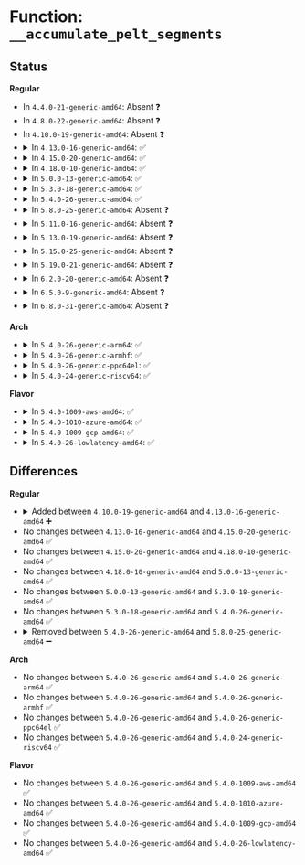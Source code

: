# Function: <code>__accumulate_pelt_segments</code>

## Status
<b>Regular</b>
<ul>
<li>
In <code>4.4.0-21-generic-amd64</code>: Absent ❓
</li>
<li>
In <code>4.8.0-22-generic-amd64</code>: Absent ❓
</li>
<li>
In <code>4.10.0-19-generic-amd64</code>: Absent ❓
</li>
<li>
<details>
<summary>In <code>4.13.0-16-generic-amd64</code>: ✅</summary>

```c
u32 __accumulate_pelt_segments(u64 periods, u32 d1, u32 d3)
```

```json
{
  "name": "__accumulate_pelt_segments",
  "collision_type": "Unique Static",
  "inline_type": "No",
  "funcs": [
    {
      "addr": 18446744071579589552,
      "name": "__accumulate_pelt_segments",
      "external": false,
      "loc": "kernel/sched/fair.c:2824",
      "file": "kernel/sched/fair.c",
      "inline": "seen, unknown",
      "caller_inline": [],
      "caller_func": [
        "kernel/sched/fair.c:sched_group_set_shares",
        "kernel/sched/fair.c:task_tick_fair",
        "kernel/sched/fair.c:update_blocked_averages",
        "kernel/sched/fair.c:dequeue_task_fair",
        "kernel/sched/fair.c:enqueue_task_fair"
      ]
    }
  ],
  "symbols": [
    {
      "addr": 18446744071579589552,
      "name": "__accumulate_pelt_segments",
      "section": ".text",
      "bind": "STB_LOCAL",
      "size": 152
    }
  ]
}
```
</details>
</li>
<li>
<details>
<summary>In <code>4.15.0-20-generic-amd64</code>: ✅</summary>

```c
u32 __accumulate_pelt_segments(u64 periods, u32 d1, u32 d3)
```

```json
{
  "name": "__accumulate_pelt_segments",
  "collision_type": "Unique Static",
  "inline_type": "No",
  "funcs": [
    {
      "addr": 18446744071579618960,
      "name": "__accumulate_pelt_segments",
      "external": false,
      "loc": "kernel/sched/fair.c:3071",
      "file": "kernel/sched/fair.c",
      "inline": "seen, unknown",
      "caller_inline": [],
      "caller_func": [
        "kernel/sched/fair.c:sched_group_set_shares",
        "kernel/sched/fair.c:update_blocked_averages",
        "kernel/sched/fair.c:dequeue_task_fair",
        "kernel/sched/fair.c:enqueue_task_fair"
      ]
    }
  ],
  "symbols": [
    {
      "addr": 18446744071579618960,
      "name": "__accumulate_pelt_segments",
      "section": ".text",
      "bind": "STB_LOCAL",
      "size": 152
    }
  ]
}
```
</details>
</li>
<li>
<details>
<summary>In <code>4.18.0-10-generic-amd64</code>: ✅</summary>

```c
u32 __accumulate_pelt_segments(u64 periods, u32 d1, u32 d3)
```

```json
{
  "name": "__accumulate_pelt_segments",
  "collision_type": "Unique Static",
  "inline_type": "No",
  "funcs": [
    {
      "addr": 18446744071579650448,
      "name": "__accumulate_pelt_segments",
      "external": false,
      "loc": "kernel/sched/fair.c:3097",
      "file": "kernel/sched/fair.c",
      "inline": "seen, unknown",
      "caller_inline": [],
      "caller_func": []
    }
  ],
  "symbols": [
    {
      "addr": 18446744071579650448,
      "name": "__accumulate_pelt_segments",
      "section": ".text",
      "bind": "STB_LOCAL",
      "size": 139
    }
  ]
}
```
</details>
</li>
<li>
<details>
<summary>In <code>5.0.0-13-generic-amd64</code>: ✅</summary>

```c
u32 __accumulate_pelt_segments(u64 periods, u32 d1, u32 d3)
```

```json
{
  "name": "__accumulate_pelt_segments",
  "collision_type": "Unique Static",
  "inline_type": "No",
  "funcs": [
    {
      "addr": 18446744071579791056,
      "name": "__accumulate_pelt_segments",
      "external": false,
      "loc": "kernel/sched/pelt.c:62",
      "file": "kernel/sched/pelt.c",
      "inline": "seen, unknown",
      "caller_inline": [],
      "caller_func": [
        "kernel/sched/pelt.c:update_dl_rq_load_avg",
        "kernel/sched/pelt.c:update_rt_rq_load_avg",
        "kernel/sched/pelt.c:__update_load_avg_cfs_rq",
        "kernel/sched/pelt.c:__update_load_avg_se"
      ]
    }
  ],
  "symbols": [
    {
      "addr": 18446744071579791056,
      "name": "__accumulate_pelt_segments",
      "section": ".text",
      "bind": "STB_LOCAL",
      "size": 139
    }
  ]
}
```
</details>
</li>
<li>
<details>
<summary>In <code>5.3.0-18-generic-amd64</code>: ✅</summary>

```c
u32 __accumulate_pelt_segments(u64 periods, u32 d1, u32 d3)
```

```json
{
  "name": "__accumulate_pelt_segments",
  "collision_type": "Unique Static",
  "inline_type": "No",
  "funcs": [
    {
      "addr": 18446744071579818848,
      "name": "__accumulate_pelt_segments",
      "external": false,
      "loc": "kernel/sched/pelt.c:63",
      "file": "kernel/sched/pelt.c",
      "inline": "seen, unknown",
      "caller_inline": [],
      "caller_func": [
        "kernel/sched/pelt.c:update_dl_rq_load_avg",
        "kernel/sched/pelt.c:update_rt_rq_load_avg",
        "kernel/sched/pelt.c:__update_load_avg_cfs_rq",
        "kernel/sched/pelt.c:__update_load_avg_se",
        "kernel/sched/pelt.c:__update_load_avg_blocked_se"
      ]
    }
  ],
  "symbols": [
    {
      "addr": 18446744071579818848,
      "name": "__accumulate_pelt_segments",
      "section": ".text",
      "bind": "STB_LOCAL",
      "size": 144
    }
  ]
}
```
</details>
</li>
<li>
<details>
<summary>In <code>5.4.0-26-generic-amd64</code>: ✅</summary>

```c
u32 __accumulate_pelt_segments(u64 periods, u32 d1, u32 d3)
```

```json
{
  "name": "__accumulate_pelt_segments",
  "collision_type": "Unique Static",
  "inline_type": "No",
  "funcs": [
    {
      "addr": 18446744071579866944,
      "name": "__accumulate_pelt_segments",
      "external": false,
      "loc": "kernel/sched/pelt.c:63",
      "file": "kernel/sched/pelt.c",
      "inline": "seen, unknown",
      "caller_inline": [],
      "caller_func": [
        "kernel/sched/pelt.c:update_dl_rq_load_avg",
        "kernel/sched/pelt.c:update_rt_rq_load_avg",
        "kernel/sched/pelt.c:__update_load_avg_cfs_rq",
        "kernel/sched/pelt.c:__update_load_avg_se",
        "kernel/sched/pelt.c:__update_load_avg_blocked_se"
      ]
    }
  ],
  "symbols": [
    {
      "addr": 18446744071579866944,
      "name": "__accumulate_pelt_segments",
      "section": ".text",
      "bind": "STB_LOCAL",
      "size": 144
    }
  ]
}
```
</details>
</li>
<li>
<details>
<summary>In <code>5.8.0-25-generic-amd64</code>: Absent ❓</summary>

```json
{
  "name": "__accumulate_pelt_segments",
  "collision_type": "Unique Static",
  "inline_type": "Full",
  "funcs": [
    {
      "addr": 18446744071579912172,
      "name": "__accumulate_pelt_segments",
      "external": false,
      "loc": "kernel/sched/pelt.c:63",
      "file": "kernel/sched/pelt.c",
      "inline": "not declared, inlined",
      "caller_inline": [
        "kernel/sched/pelt.c:update_dl_rq_load_avg",
        "kernel/sched/pelt.c:update_rt_rq_load_avg",
        "kernel/sched/pelt.c:__update_load_avg_cfs_rq",
        "kernel/sched/pelt.c:__update_load_avg_se"
      ],
      "caller_func": []
    }
  ],
  "symbols": []
}
```
</details>
</li>
<li>
<details>
<summary>In <code>5.11.0-16-generic-amd64</code>: Absent ❓</summary>

```json
{
  "name": "__accumulate_pelt_segments",
  "collision_type": "Unique Static",
  "inline_type": "Full",
  "funcs": [
    {
      "addr": 18446744071579905638,
      "name": "__accumulate_pelt_segments",
      "external": false,
      "loc": "kernel/sched/pelt.c:61",
      "file": "kernel/sched/pelt.c",
      "inline": "not declared, inlined",
      "caller_inline": [
        "kernel/sched/pelt.c:update_dl_rq_load_avg",
        "kernel/sched/pelt.c:update_rt_rq_load_avg",
        "kernel/sched/pelt.c:__update_load_avg_cfs_rq",
        "kernel/sched/pelt.c:__update_load_avg_se"
      ],
      "caller_func": []
    }
  ],
  "symbols": []
}
```
</details>
</li>
<li>
<details>
<summary>In <code>5.13.0-19-generic-amd64</code>: Absent ❓</summary>

```json
{
  "name": "__accumulate_pelt_segments",
  "collision_type": "Unique Static",
  "inline_type": "Full",
  "funcs": [
    {
      "addr": 18446744071579914658,
      "name": "__accumulate_pelt_segments",
      "external": false,
      "loc": "kernel/sched/pelt.c:61",
      "file": "kernel/sched/pelt.c",
      "inline": "not declared, inlined",
      "caller_inline": [
        "kernel/sched/pelt.c:update_dl_rq_load_avg",
        "kernel/sched/pelt.c:update_rt_rq_load_avg",
        "kernel/sched/pelt.c:__update_load_avg_cfs_rq",
        "kernel/sched/pelt.c:__update_load_avg_se"
      ],
      "caller_func": []
    }
  ],
  "symbols": []
}
```
</details>
</li>
<li>
<details>
<summary>In <code>5.15.0-25-generic-amd64</code>: Absent ❓</summary>

```json
{
  "name": "__accumulate_pelt_segments",
  "collision_type": "Unique Static",
  "inline_type": "Full",
  "funcs": [
    {
      "addr": 18446744071580036084,
      "name": "__accumulate_pelt_segments",
      "external": false,
      "loc": "kernel/sched/pelt.c:61",
      "file": "kernel/sched/pelt.c",
      "inline": "not declared, inlined",
      "caller_inline": [
        "kernel/sched/pelt.c:update_dl_rq_load_avg",
        "kernel/sched/pelt.c:update_rt_rq_load_avg",
        "kernel/sched/pelt.c:__update_load_avg_cfs_rq",
        "kernel/sched/pelt.c:__update_load_avg_se"
      ],
      "caller_func": []
    }
  ],
  "symbols": []
}
```
</details>
</li>
<li>
<details>
<summary>In <code>5.19.0-21-generic-amd64</code>: Absent ❓</summary>

```json
{
  "name": "__accumulate_pelt_segments",
  "collision_type": "Unique Static",
  "inline_type": "Full",
  "funcs": [
    {
      "addr": 18446744071580125365,
      "name": "__accumulate_pelt_segments",
      "external": false,
      "loc": "kernel/sched/pelt.c:57",
      "file": "kernel/sched/build_policy.c",
      "inline": "not declared, inlined",
      "caller_inline": [
        "kernel/sched/build_policy.c:update_dl_rq_load_avg",
        "kernel/sched/build_policy.c:update_rt_rq_load_avg",
        "kernel/sched/build_policy.c:__update_load_avg_cfs_rq",
        "kernel/sched/build_policy.c:__update_load_avg_se"
      ],
      "caller_func": []
    }
  ],
  "symbols": []
}
```
</details>
</li>
<li>
<details>
<summary>In <code>6.2.0-20-generic-amd64</code>: Absent ❓</summary>

```json
{
  "name": "__accumulate_pelt_segments",
  "collision_type": "Unique Static",
  "inline_type": "Full",
  "funcs": [
    {
      "addr": 18446744071580299077,
      "name": "__accumulate_pelt_segments",
      "external": false,
      "loc": "kernel/sched/pelt.c:57",
      "file": "kernel/sched/build_policy.c",
      "inline": "not declared, inlined",
      "caller_inline": [
        "kernel/sched/build_policy.c:update_dl_rq_load_avg",
        "kernel/sched/build_policy.c:update_rt_rq_load_avg",
        "kernel/sched/build_policy.c:__update_load_avg_cfs_rq",
        "kernel/sched/build_policy.c:__update_load_avg_se"
      ],
      "caller_func": []
    }
  ],
  "symbols": []
}
```
</details>
</li>
<li>
<details>
<summary>In <code>6.5.0-9-generic-amd64</code>: Absent ❓</summary>

```json
{
  "name": "__accumulate_pelt_segments",
  "collision_type": "Unique Static",
  "inline_type": "Full",
  "funcs": [
    {
      "addr": 18446744071580366500,
      "name": "__accumulate_pelt_segments",
      "external": false,
      "loc": "kernel/sched/pelt.c:57",
      "file": "kernel/sched/build_policy.c",
      "inline": "not declared, inlined",
      "caller_inline": [
        "kernel/sched/build_policy.c:update_dl_rq_load_avg",
        "kernel/sched/build_policy.c:update_rt_rq_load_avg",
        "kernel/sched/build_policy.c:__update_load_avg_cfs_rq",
        "kernel/sched/build_policy.c:__update_load_avg_se"
      ],
      "caller_func": []
    }
  ],
  "symbols": []
}
```
</details>
</li>
<li>
<details>
<summary>In <code>6.8.0-31-generic-amd64</code>: Absent ❓</summary>

```json
{
  "name": "__accumulate_pelt_segments",
  "collision_type": "Unique Static",
  "inline_type": "Full",
  "funcs": [
    {
      "addr": 18446744071580422100,
      "name": "__accumulate_pelt_segments",
      "external": false,
      "loc": "kernel/sched/pelt.c:57",
      "file": "kernel/sched/build_policy.c",
      "inline": "not declared, inlined",
      "caller_inline": [
        "kernel/sched/build_policy.c:update_dl_rq_load_avg",
        "kernel/sched/build_policy.c:update_rt_rq_load_avg",
        "kernel/sched/build_policy.c:__update_load_avg_cfs_rq",
        "kernel/sched/build_policy.c:__update_load_avg_se"
      ],
      "caller_func": []
    }
  ],
  "symbols": []
}
```
</details>
</li>
</ul>
<b>Arch</b>
<ul>
<li>
<details>
<summary>In <code>5.4.0-26-generic-arm64</code>: ✅</summary>

```c
u32 __accumulate_pelt_segments(u64 periods, u32 d1, u32 d3)
```

```json
{
  "name": "__accumulate_pelt_segments",
  "collision_type": "Unique Static",
  "inline_type": "No",
  "funcs": [
    {
      "addr": 18446603336491065624,
      "name": "__accumulate_pelt_segments",
      "external": false,
      "loc": "kernel/sched/pelt.c:63",
      "file": "kernel/sched/pelt.c",
      "inline": "seen, unknown",
      "caller_inline": [],
      "caller_func": [
        "kernel/sched/pelt.c:update_dl_rq_load_avg",
        "kernel/sched/pelt.c:update_rt_rq_load_avg",
        "kernel/sched/pelt.c:__update_load_avg_cfs_rq",
        "kernel/sched/pelt.c:__update_load_avg_se"
      ]
    }
  ],
  "symbols": [
    {
      "addr": 18446603336491065624,
      "name": "__accumulate_pelt_segments",
      "section": ".text",
      "bind": "STB_LOCAL",
      "size": 200
    }
  ]
}
```
</details>
</li>
<li>
<details>
<summary>In <code>5.4.0-26-generic-armhf</code>: ✅</summary>

```c
u32 __accumulate_pelt_segments(u64 periods, u32 d1, u32 d3)
```

```json
{
  "name": "__accumulate_pelt_segments",
  "collision_type": "Unique Static",
  "inline_type": "No",
  "funcs": [
    {
      "addr": 3225067464,
      "name": "__accumulate_pelt_segments",
      "external": false,
      "loc": "kernel/sched/pelt.c:63",
      "file": "kernel/sched/pelt.c",
      "inline": "seen, unknown",
      "caller_inline": [],
      "caller_func": [
        "kernel/sched/pelt.c:update_dl_rq_load_avg",
        "kernel/sched/pelt.c:update_rt_rq_load_avg",
        "kernel/sched/pelt.c:__update_load_avg_cfs_rq",
        "kernel/sched/pelt.c:__update_load_avg_se"
      ]
    }
  ],
  "symbols": [
    {
      "addr": 3225067464,
      "name": "__accumulate_pelt_segments",
      "section": ".text",
      "bind": "STB_LOCAL",
      "size": 160
    }
  ]
}
```
</details>
</li>
<li>
<details>
<summary>In <code>5.4.0-26-generic-ppc64el</code>: ✅</summary>

```c
u32 __accumulate_pelt_segments(u64 periods, u32 d1, u32 d3)
```

```json
{
  "name": "__accumulate_pelt_segments",
  "collision_type": "Unique Static",
  "inline_type": "No",
  "funcs": [
    {
      "addr": 13835058055283944848,
      "name": "__accumulate_pelt_segments",
      "external": false,
      "loc": "kernel/sched/pelt.c:63",
      "file": "kernel/sched/pelt.c",
      "inline": "seen, unknown",
      "caller_inline": [],
      "caller_func": [
        "kernel/sched/pelt.c:update_dl_rq_load_avg",
        "kernel/sched/pelt.c:update_rt_rq_load_avg",
        "kernel/sched/pelt.c:__update_load_avg_cfs_rq",
        "kernel/sched/pelt.c:__update_load_avg_se",
        "kernel/sched/pelt.c:__update_load_avg_blocked_se"
      ]
    }
  ],
  "symbols": [
    {
      "addr": 13835058055283944848,
      "name": "__accumulate_pelt_segments",
      "section": ".text",
      "bind": "STB_LOCAL",
      "size": 192
    }
  ]
}
```
</details>
</li>
<li>
<details>
<summary>In <code>5.4.0-24-generic-riscv64</code>: ✅</summary>

```c
u32 __accumulate_pelt_segments(u64 periods, u32 d1, u32 d3)
```

```json
{
  "name": "__accumulate_pelt_segments",
  "collision_type": "Unique Static",
  "inline_type": "No",
  "funcs": [
    {
      "addr": 18446743936271656432,
      "name": "__accumulate_pelt_segments",
      "external": false,
      "loc": "kernel/sched/pelt.c:63",
      "file": "kernel/sched/pelt.c",
      "inline": "seen, unknown",
      "caller_inline": [],
      "caller_func": [
        "kernel/sched/pelt.c:update_dl_rq_load_avg",
        "kernel/sched/pelt.c:update_rt_rq_load_avg",
        "kernel/sched/pelt.c:__update_load_avg_cfs_rq",
        "kernel/sched/pelt.c:__update_load_avg_se"
      ]
    }
  ],
  "symbols": [
    {
      "addr": 18446743936271656432,
      "name": "__accumulate_pelt_segments",
      "section": ".text",
      "bind": "STB_LOCAL",
      "size": 178
    }
  ]
}
```
</details>
</li>
</ul>
<b>Flavor</b>
<ul>
<li>
<details>
<summary>In <code>5.4.0-1009-aws-amd64</code>: ✅</summary>

```c
u32 __accumulate_pelt_segments(u64 periods, u32 d1, u32 d3)
```

```json
{
  "name": "__accumulate_pelt_segments",
  "collision_type": "Unique Static",
  "inline_type": "No",
  "funcs": [
    {
      "addr": 18446744071579839296,
      "name": "__accumulate_pelt_segments",
      "external": false,
      "loc": "kernel/sched/pelt.c:63",
      "file": "kernel/sched/pelt.c",
      "inline": "seen, unknown",
      "caller_inline": [],
      "caller_func": [
        "kernel/sched/pelt.c:update_dl_rq_load_avg",
        "kernel/sched/pelt.c:update_rt_rq_load_avg",
        "kernel/sched/pelt.c:__update_load_avg_cfs_rq",
        "kernel/sched/pelt.c:__update_load_avg_se",
        "kernel/sched/pelt.c:__update_load_avg_blocked_se"
      ]
    }
  ],
  "symbols": [
    {
      "addr": 18446744071579839296,
      "name": "__accumulate_pelt_segments",
      "section": ".text",
      "bind": "STB_LOCAL",
      "size": 144
    }
  ]
}
```
</details>
</li>
<li>
<details>
<summary>In <code>5.4.0-1010-azure-amd64</code>: ✅</summary>

```c
u32 __accumulate_pelt_segments(u64 periods, u32 d1, u32 d3)
```

```json
{
  "name": "__accumulate_pelt_segments",
  "collision_type": "Unique Static",
  "inline_type": "No",
  "funcs": [
    {
      "addr": 18446744071579774032,
      "name": "__accumulate_pelt_segments",
      "external": false,
      "loc": "kernel/sched/pelt.c:63",
      "file": "kernel/sched/pelt.c",
      "inline": "seen, unknown",
      "caller_inline": [],
      "caller_func": [
        "kernel/sched/pelt.c:update_dl_rq_load_avg",
        "kernel/sched/pelt.c:update_rt_rq_load_avg",
        "kernel/sched/pelt.c:__update_load_avg_cfs_rq",
        "kernel/sched/pelt.c:__update_load_avg_se",
        "kernel/sched/pelt.c:__update_load_avg_blocked_se"
      ]
    }
  ],
  "symbols": [
    {
      "addr": 18446744071579774032,
      "name": "__accumulate_pelt_segments",
      "section": ".text",
      "bind": "STB_LOCAL",
      "size": 144
    }
  ]
}
```
</details>
</li>
<li>
<details>
<summary>In <code>5.4.0-1009-gcp-amd64</code>: ✅</summary>

```c
u32 __accumulate_pelt_segments(u64 periods, u32 d1, u32 d3)
```

```json
{
  "name": "__accumulate_pelt_segments",
  "collision_type": "Unique Static",
  "inline_type": "No",
  "funcs": [
    {
      "addr": 18446744071579827312,
      "name": "__accumulate_pelt_segments",
      "external": false,
      "loc": "kernel/sched/pelt.c:63",
      "file": "kernel/sched/pelt.c",
      "inline": "seen, unknown",
      "caller_inline": [],
      "caller_func": [
        "kernel/sched/pelt.c:update_dl_rq_load_avg",
        "kernel/sched/pelt.c:update_rt_rq_load_avg",
        "kernel/sched/pelt.c:__update_load_avg_cfs_rq",
        "kernel/sched/pelt.c:__update_load_avg_se",
        "kernel/sched/pelt.c:__update_load_avg_blocked_se"
      ]
    }
  ],
  "symbols": [
    {
      "addr": 18446744071579827312,
      "name": "__accumulate_pelt_segments",
      "section": ".text",
      "bind": "STB_LOCAL",
      "size": 144
    }
  ]
}
```
</details>
</li>
<li>
<details>
<summary>In <code>5.4.0-26-lowlatency-amd64</code>: ✅</summary>

```c
u32 __accumulate_pelt_segments(u64 periods, u32 d1, u32 d3)
```

```json
{
  "name": "__accumulate_pelt_segments",
  "collision_type": "Unique Static",
  "inline_type": "No",
  "funcs": [
    {
      "addr": 18446744071579872464,
      "name": "__accumulate_pelt_segments",
      "external": false,
      "loc": "kernel/sched/pelt.c:63",
      "file": "kernel/sched/pelt.c",
      "inline": "seen, unknown",
      "caller_inline": [],
      "caller_func": [
        "kernel/sched/pelt.c:update_dl_rq_load_avg",
        "kernel/sched/pelt.c:update_rt_rq_load_avg",
        "kernel/sched/pelt.c:__update_load_avg_cfs_rq",
        "kernel/sched/pelt.c:__update_load_avg_se",
        "kernel/sched/pelt.c:__update_load_avg_blocked_se"
      ]
    }
  ],
  "symbols": [
    {
      "addr": 18446744071579872464,
      "name": "__accumulate_pelt_segments",
      "section": ".text",
      "bind": "STB_LOCAL",
      "size": 144
    }
  ]
}
```
</details>
</li>
</ul>

## Differences
<b>Regular</b>
<ul>
<li>
<details>
<summary>Added between <code>4.10.0-19-generic-amd64</code> and <code>4.13.0-16-generic-amd64</code> ➕</summary>

```c
u32 __accumulate_pelt_segments(u64 periods, u32 d1, u32 d3)
```
</details>
</li>
<li>
No changes between <code>4.13.0-16-generic-amd64</code> and <code>4.15.0-20-generic-amd64</code> ✅
</li>
<li>
No changes between <code>4.15.0-20-generic-amd64</code> and <code>4.18.0-10-generic-amd64</code> ✅
</li>
<li>
No changes between <code>4.18.0-10-generic-amd64</code> and <code>5.0.0-13-generic-amd64</code> ✅
</li>
<li>
No changes between <code>5.0.0-13-generic-amd64</code> and <code>5.3.0-18-generic-amd64</code> ✅
</li>
<li>
No changes between <code>5.3.0-18-generic-amd64</code> and <code>5.4.0-26-generic-amd64</code> ✅
</li>
<li>
<details>
<summary>Removed between <code>5.4.0-26-generic-amd64</code> and <code>5.8.0-25-generic-amd64</code> ➖</summary>

```c
u32 __accumulate_pelt_segments(u64 periods, u32 d1, u32 d3)
```
</details>
</li>
</ul>
<b>Arch</b>
<ul>
<li>
No changes between <code>5.4.0-26-generic-amd64</code> and <code>5.4.0-26-generic-arm64</code> ✅
</li>
<li>
No changes between <code>5.4.0-26-generic-amd64</code> and <code>5.4.0-26-generic-armhf</code> ✅
</li>
<li>
No changes between <code>5.4.0-26-generic-amd64</code> and <code>5.4.0-26-generic-ppc64el</code> ✅
</li>
<li>
No changes between <code>5.4.0-26-generic-amd64</code> and <code>5.4.0-24-generic-riscv64</code> ✅
</li>
</ul>
<b>Flavor</b>
<ul>
<li>
No changes between <code>5.4.0-26-generic-amd64</code> and <code>5.4.0-1009-aws-amd64</code> ✅
</li>
<li>
No changes between <code>5.4.0-26-generic-amd64</code> and <code>5.4.0-1010-azure-amd64</code> ✅
</li>
<li>
No changes between <code>5.4.0-26-generic-amd64</code> and <code>5.4.0-1009-gcp-amd64</code> ✅
</li>
<li>
No changes between <code>5.4.0-26-generic-amd64</code> and <code>5.4.0-26-lowlatency-amd64</code> ✅
</li>
</ul>
